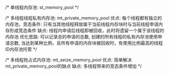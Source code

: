 /*
  单线程内存池: st_memory_pool
*/

/*
  多线程线程私有内存池: mt_private_memory_pool
  优点: 每个线程都有独立的内存池，竞态条件: 只有当其他线程释放属于当前线程内存块时与当前线程申请内存形成竞态条件
  缺点: 线程内申请后线程即被回收，此时将遗留一个属于该线程的内存池
  优化思路: 可以记录总的申请的总数, 创建的所有线程的私有内存池使用申请总数, 当达到某种比例，且所有申请的内存块被回收时，有使用比例最高的线程ID内存池托管
*/

/*
  多线程抢占式内存池: mt_seize_memory_pool
  优点: 简单解决mt_private_memory_pool的缺点
  缺点: 多线程带来的竞态条件增加
*/
